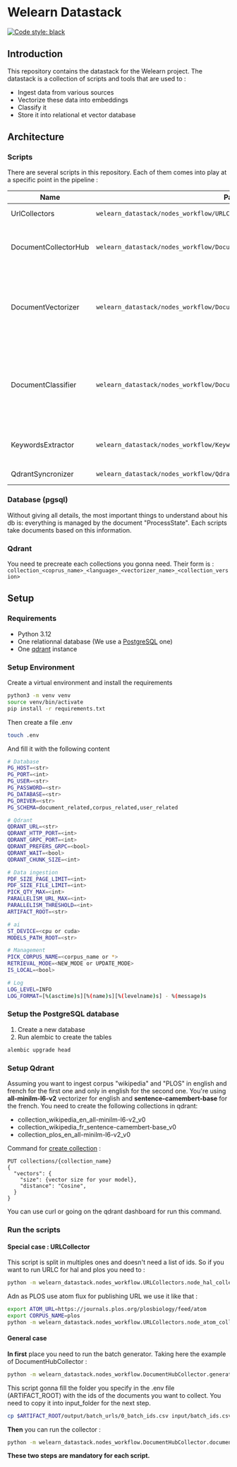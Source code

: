 # Welearn Datastack

[![Code style: black](https://img.shields.io/badge/code%20style-black-000000.svg)](https://github.com/psf/black)
## Introduction
This repository contains the datastack for the Welearn project. 
The datastack is a collection of scripts and tools that are used to :
- Ingest data from various sources
- Vectorize these data into embeddings
- Classify it
- Store it into relational et vector database

## Architecture
### Scripts
There are several scripts in this repository. Each of them comes into play at a specific point in the pipeline :

| Name                 | Path                                                                          | Description                                                                                  |
|----------------------|-------------------------------------------------------------------------------|----------------------------------------------------------------------------------------------|
| UrlCollectors       | `welearn_datastack/nodes_workflow/URLCollectors/*.py`                         | Collects URLs                                                                                |
| DocumentCollectorHub | `welearn_datastack/nodes_workflow/DocumentHubCollector/document_collector.py` | Collects documents via API, scraping or local files                                          |
| DocumentVectorizer   | `welearn_datastack/nodes_workflow/DocumentVectorizer/document_vectorizer.py`  | Cuts documents into slice and converts each one into embeddings                              |
| DocumentClassifier   | `welearn_datastack/nodes_workflow/DocumentClassifier/document_classifier.py`  | Classify the slices according to whether or not they mention the SDGs, and if so which ones. |
| KeywordsExtractor    | `welearn_datastack/nodes_workflow/KeywordsExtractor/keywords_extractor.py`    | Extract keywords from descriptions                                                                                             |
| QdrantSyncronizer    | `welearn_datastack/nodes_workflow/QdrantSyncronizer/qdrant_syncronizer.py`    | Sync with qdrant                                                                                             |

### Database (pgsql)
Without giving all details, the most important things to understand about his db is: everything is managed by the document "ProcessState".
Each scripts take documents based on this information. 

### Qdrant
You need te precreate each collections you gonna need. Their form is :
`collection_<coprus_name>_<language>_<vectorizer_name>_<collection_version>`

## Setup
### Requirements
- Python 3.12
- One relationnal database (We use a [PostgreSQL](https://www.postgresql.org/) one)
- One [qdrant](https://qdrant.tech/) instance

### Setup Environment
Create a virtual environment and install the requirements
```bash
python3 -m venv venv
source venv/bin/activate
pip install -r requirements.txt
```

Then create a file .env
```bash
touch .env
```

And fill it with the following content
```bash
# Database
PG_HOST=<str>
PG_PORT=<int>
PG_USER=<str>
PG_PASSWORD=<str>
PG_DATABASE=<str>
PG_DRIVER=<str>
PG_SCHEMA=document_related,corpus_related,user_related

# Qdrant
QDRANT_URL=<str>
QDRANT_HTTP_PORT=<int>
QDRANT_GRPC_PORT=<int>
QDRANT_PREFERS_GRPC=<bool>
QDRANT_WAIT=<bool>
QDRANT_CHUNK_SIZE=<int>

# Data ingestion
PDF_SIZE_PAGE_LIMIT=<int>
PDF_SIZE_FILE_LIMIT=<int>
PICK_QTY_MAX=<int>
PARALLELISM_URL_MAX=<int>
PARALLELISM_THRESHOLD=<int>
ARTIFACT_ROOT=<str>

# ai
ST_DEVICE=<cpu or cuda>
MODELS_PATH_ROOT=<str>

# Management
PICK_CORPUS_NAME=<corpus_name or *>
RETRIEVAL_MODE=<NEW_MODE or UPDATE_MODE>
IS_LOCAL=<bool>

# Log
LOG_LEVEL=INFO
LOG_FORMAT=[%(asctime)s][%(name)s][%(levelname)s] - %(message)s
```

### Setup the PostgreSQL database
1. Create a new database
2. Run alembic to create the tables
```bash
alembic upgrade head
```

### Setup Qdrant
Assuming you want to ingest corpus "wikipedia" and "PLOS" in english and french for the first one and only in english for the second one.
You're using **all-minilm-l6-v2** vectorizer for english and **sentence-camembert-base** for the french.
You need to create the following collections in qdrant:
- collection_wikipedia_en_all-minilm-l6-v2_v0
- collection_wikipedia_fr_sentence-camembert-base_v0
- collection_plos_en_all-minilm-l6-v2_v0

Command for [create collection](https://qdrant.tech/documentation/concepts/collections/#create-a-collection) :
```
PUT collections/{collection_name}
{
  "vectors": {
    "size": {vector size for your model},
    "distance": "Cosine",
  }
}
```
You can use curl or going on the qdrant dashboard for run this command.

### Run the scripts
#### Special case : URLCollector
This script is split in multiples ones and doesn't need a list of ids.
So if you want to run URLC for hal and plos you need to :
```bash
python -m welearn_datastack.nodes_workflow.URLCollectors.node_hal_collect
```

Adn as PLOS use atom flux for publishing URL we use it like that :
```bash
export ATOM_URL=https://journals.plos.org/plosbiology/feed/atom
export CORPUS_NAME=plos
python -m welearn_datastack.nodes_workflow.URLCollectors.node_atom_collect
```

#### General case
**In first** place you need to run the batch generator. Taking here the example of DocumentHubCollector :
```bash
python -m welearn_datastack.nodes_workflow.DocumentHubCollector.generate_to_collect_batch
```
This script gonna fill the folder you specify in the .env file (ARTIFACT_ROOT) with the ids of the documents you want to collect. You need to copy it into input_folder for the next step.
```bash
cp $ARTIFACT_ROOT/output/batch_urls/0_batch_ids.csv input/batch_ids.csv
```

**Then** you can run the collector :
```bash
python -m welearn_datastack.nodes_workflow.DocumentHubCollector.document_collector
```

**These two steps are mandatory for each script.**
